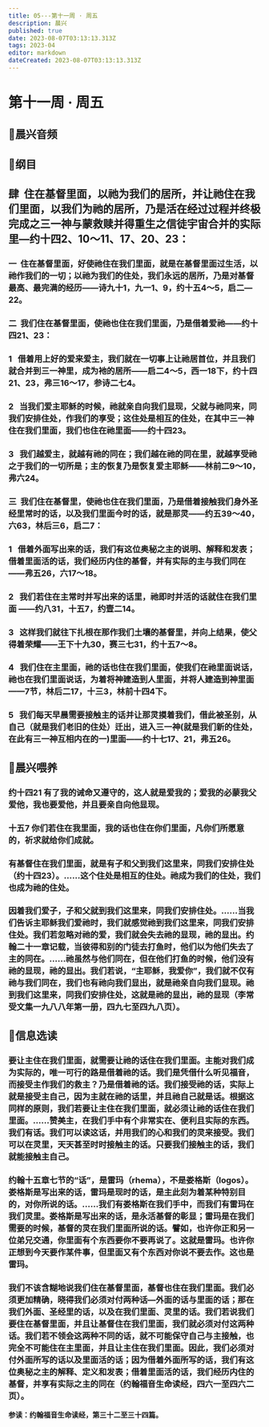 ```yaml
---
title: 05---第十一周 · 周五
description: 晨兴
published: true
date: 2023-08-07T03:13:13.313Z
tags: 2023-04
editor: markdown
dateCreated: 2023-08-07T03:13:13.313Z
---
```


# 第十一周 · 周五
## 🎵晨兴音频

## 📖纲目

## **肆  住在基督里面，以祂为我们的居所，并让祂住在我们里面，以我们为祂的居所，乃是活在经过过程并终极完成之三一神与蒙救赎并得重生之信徒宇宙合并的实际里—约十四2、10～11、17、20、23：**

### 一  住在基督里面，好使祂住在我们里面，就是在基督里面过生活，以祂作我们的一切；以祂为我们的住处，我们永远的居所，乃是对基督最高、最完满的经历——诗九十1，九一1、9，约十五4～5，启二—22。

### 二  我们住在基督里面，使祂也住在我们里面，乃是借着爱祂——约十四21、23：

### 1   借着用上好的爱来爱主，我们就在一切事上让祂居首位，并且我们就合并到三一神里，成为衪的居所——启二4～5，西一18下，约十四21、23，弗三16～17，参诗二七4。

### 2   当我们爱主耶稣的时候，祂就亲自向我们显现，父就与祂同来，同我们安排住处，作我们的享受；这住处是相互的住处，在其中三一神住在我们里面，我们也住在祂里面——约十四23。

### 3   我们越爱主，就越有祂的同在；我们越在祂的同在里，就越享受祂之于我们的一切所是；主的恢复乃是恢复爱主耶稣——林前二9～10，弗六24。

### 三  我们住在基督里，使祂也住在我们里面，乃是借着接触我们身外圣经里常时的话，以及我们里面今时的话，就是那灵——约五39～40，六63，林后三6，启二7：

### 1   借着外面写出来的话，我们有这位奥秘之主的说明、解释和发表；借着里面活的话，我们经历内住的基督，并有实际的主与我们同在——弗五26，六17～18。

### 2   我们若住在主常时并写出来的话里，祂即时并活的话就住在我们里面 ——约八31，十五7，约壹二14。

### 3   这样我们就往下扎根在那作我们土壤的基督里，并向上结果，使父得着荣耀——王下十九30，赛三七31，约十五7～8。

### 4   我们住在主里面，祂的话也住在我们里面，使我们在祂里面说话，祂也在我们里面说话，为着将神建造到人里面，并将人建造到神里面 ——7节，林后二17，十三3，林前十四4下。

### 5   我们每天早晨需要接触主的话并让那灵摸着我们，借此被圣别，从自己（就是我们老旧的住处）迁出，进入三一神(就是我们新的住处，在此有三一神互相内在的一)里面——约十七17、21，弗五26。

## 📖晨兴喂养

### **约十四21	有了我的诫命又遵守的，这人就是爱我的；爱我的必蒙我父爱他，我也要爱他，并且要亲自向他显现。**

### **十五7	你们若住在我里面，我的话也住在你们里面，凡你们所愿意的，祈求就给你们成就。**

### 有基督住在我们里面，就是有子和父到我们这里来，同我们安排住处（约十四23）。……这个住处是相互的住处。祂成为我们的住处，我们也成为祂的住处。

### 因着我们爱子，子和父就到我们这里来，同我们安排住处。……当我们告诉主耶稣我们爱祂时，我们就感觉祂到我们这里来，同我们安排住处。我们若忽略对祂的爱，我们就会失去祂的显现，祂的显出。约翰二十一章记载，当彼得和别的门徒去打鱼时，他们以为他们失去了主的同在。……祂虽然与他们同在，但在他们打鱼的时候，他们没有祂的显现，祂的显出。我们若说，“主耶稣，我爱你”，我们就不仅有祂与我们同在，我们也有祂向我们显出，就是祂亲自向我们显现。祂到我们这里来，同我们安排住处，这就是祂的显出，祂的显现（李常受文集一九八八年第一册，四九七至四九八页）。

## 📖信息选读

### 要让主住在我们里面，就需要让祂的话住在我们里面。主能对我们成为实际的，唯一可行的路是借着祂的话。我们是凭借什么听见福音，而接受主作我们的救主？乃是借着祂的话。我们接受祂的话，实际上就是接受主自己，因为主就在祂的话里，并且祂自己就是话。根据这同样的原则，我们若要让主住在我们里面，就必须让祂的话住在我们里面。……赞美主，在我们手中有个非常实在、便利且实际的东西。我们有话。我们可以读这话，并用我们的心和我们的灵来接受。我们可以在灵里，天天甚至时时接触主的话。只要我们接触主的话，我们就能接触主自己。

### 约翰十五章七节的“话”，是雷玛（rhema），不是娄格斯（logos）。娄格斯是写出来的话，雷玛是现时的话，是主此刻为着某种特别目的，对你所说的话。……我们有娄格斯在我们手中，而我们有雷玛在我们灵里。娄格斯是写出来的话，是永活基督的彰显；雷玛是在我们需要的时候，基督的灵在我们里面所说的话。譬如，也许你正和另一位弟兄交通，你里面有个东西要你不要再说了。这就是雷玛。也许你正想到今天要作某件事，但里面又有个东西对你说不要去作。这也是雷玛。

### 我们不该含糊地说我们住在基督里面，基督也住在我们里面。我们必须更加精确，晓得我们必须对付两种话—外面的话与里面的话；那在我们外面、圣经里的话，以及在我们里面、灵里的话。我们若说我们要住在基督里面，并且让基督住在我们里面，我们就必须对付这两种话。我们若不领会这两种不同的话，就不可能保守自己与主接触，也完全不可能住在主里面，并且让主住在我们里面。因此，我们必须对付外面所写的话以及里面活的话；因为借着外面所写的话，我们有这位奥秘之主的解释、定义和发表；借着里面活的话，我们经历内住的基督，并享有实际之主的同在（约翰福音生命读经，四六一至四六二页）。

**参读：约翰福音生命读经，第三十二至三十四篇。**
<!-- Google tag (gtag.js) -->
<script async src="https://www.googletagmanager.com/gtag/js?id=G-1P8709Z16T"></script>
<script>
  window.dataLayer = window.dataLayer || [];
  function gtag(){dataLayer.push(arguments);}
  gtag('js', new Date());

  gtag('config', 'G-1P8709Z16T');
</script>